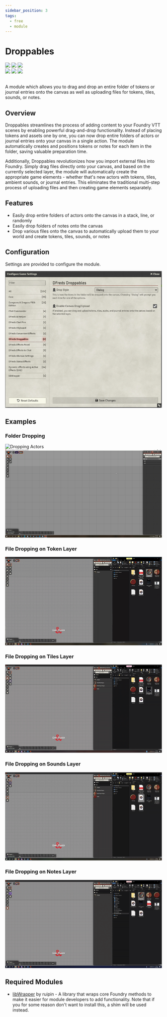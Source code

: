 ```yaml
---
sidebar_position: 3
tags:
  - free
  - module
---
```


# Droppables

<img src="https://img.shields.io/badge/Free-00aa00?style=for-the-badge"/>
<img src="https://img.shields.io/badge/Any%20System-00aaaa?style=for-the-badge"/>
<a target="_blank" href="https://foundryvtt.com/packages/dfreds-droppables"><img src="https://img.shields.io/badge/Download-2e2e2e?style=for-the-badge"/></a>
<br />
<a target="_blank" href="https://github.com/DFreds/dfreds-droppables"><img src="https://img.shields.io/github/v/release/DFreds/dfreds-droppables?style=for-the-badge&label=Version"/></a>
<img src="https://img.shields.io/badge/dynamic/json?url=https%3A%2F%2Fgithub.com%2FDFreds%2Fdfreds-droppables%2Freleases%2Flatest%2Fdownload%2Fmodule.json&query=%24.compatibility.verified&style=for-the-badge&logo=foundryvirtualtabletop&label=Foundry%20Version&color=%23fe6a1f"/>
<a target="_blank" href="https://forge-vtt.com/bazaar#package=dfreds-droppables"><img src="https://img.shields.io/badge/dynamic/json?label=Installs&query=package.installs&suffix=%25&url=https://forge-vtt.com/api/bazaar/package/dfreds-droppables&colorB=68a74f&style=for-the-badge"/></a>
<br/>
<br/>

A module which allows you to drag and drop an entire folder of tokens or journal entries onto the canvas as well as uploading files for tokens, tiles, sounds, or notes.

## Overview

Droppables streamlines the process of adding content to your Foundry VTT scenes
by enabling powerful drag-and-drop functionality. Instead of placing tokens and
assets one by one, you can now drop entire folders of actors or journal entries
onto your canvas in a single action. The module automatically creates and
positions tokens or notes for each item in the folder, saving valuable
preparation time.

Additionally, Droppables revolutionizes how you import external files into
Foundry. Simply drag files directly onto your canvas, and based on the currently
selected layer, the module will automatically create the appropriate game
elements - whether that's new actors with tokens, tiles, ambient sounds, or
journal entries. This eliminates the traditional multi-step process of uploading
files and then creating game elements separately.

## Features

- Easily drop entire folders of actors onto the canvas in a stack, line, or randomly
- Easily drop folders of notes onto the canvas
- Drop various files onto the canvas to automatically upload them to your world
and create tokens, tiles, sounds, or notes

## Configuration

Settings are provided to configure the module.

![Settings](./img/settings.png)

## Examples

### Folder Dropping
![Dropping Actors](./img/droppables.gif)
![Dropping Journals](./img/droppables2.gif)

### File Dropping on Token Layer
![Dropping Tokens](./img/droppable-tokens.gif)

### File Dropping on Tiles Layer  
![Dropping Tiles](./img/droppable-tiles.gif)

### File Dropping on Sounds Layer
![Dropping Sounds](./img/droppable-sounds.gif)

### File Dropping on Notes Layer
![Dropping Notes](./img/droppable-notes.gif)

## Required Modules

- [libWrapper](https://foundryvtt.com/packages/lib-wrapper) by ruipin - A
  library that wraps core Foundry methods to make it easier for module
  developers to add functionality. Note that if you for some reason don't want
  to install this, a shim will be used instead.